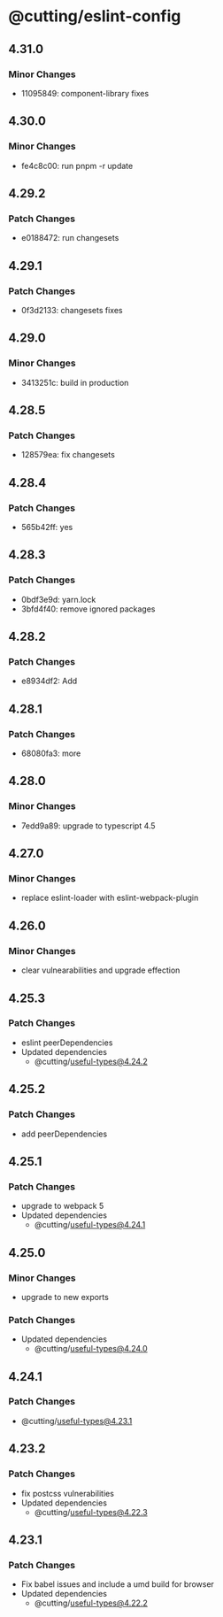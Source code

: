 # @cutting/eslint-config

## 4.31.0

### Minor Changes

- 11095849: component-library fixes

## 4.30.0

### Minor Changes

- fe4c8c00: run pnpm -r update

## 4.29.2

### Patch Changes

- e0188472: run changesets

## 4.29.1

### Patch Changes

- 0f3d2133: changesets fixes

## 4.29.0

### Minor Changes

- 3413251c: build in production

## 4.28.5

### Patch Changes

- 128579ea: fix changesets

## 4.28.4

### Patch Changes

- 565b42ff: yes

## 4.28.3

### Patch Changes

- 0bdf3e9d: yarn.lock
- 3bfd4f40: remove ignored packages

## 4.28.2

### Patch Changes

- e8934df2: Add <Aliert />

## 4.28.1

### Patch Changes

- 68080fa3: more

## 4.28.0

### Minor Changes

- 7edd9a89: upgrade to typescript 4.5

## 4.27.0

### Minor Changes

- replace eslint-loader with eslint-webpack-plugin

## 4.26.0

### Minor Changes

- clear vulnearabilities and upgrade effection

## 4.25.3

### Patch Changes

- eslint peerDependencies
- Updated dependencies
  - @cutting/useful-types@4.24.2

## 4.25.2

### Patch Changes

- add peerDependencies

## 4.25.1

### Patch Changes

- upgrade to webpack 5
- Updated dependencies
  - @cutting/useful-types@4.24.1

## 4.25.0

### Minor Changes

- upgrade to new exports

### Patch Changes

- Updated dependencies
  - @cutting/useful-types@4.24.0

## 4.24.1

### Patch Changes

- @cutting/useful-types@4.23.1

## 4.23.2

### Patch Changes

- fix postcss vulnerabilities
- Updated dependencies
  - @cutting/useful-types@4.22.3

## 4.23.1

### Patch Changes

- Fix babel issues and include a umd build for browser
- Updated dependencies
  - @cutting/useful-types@4.22.2
